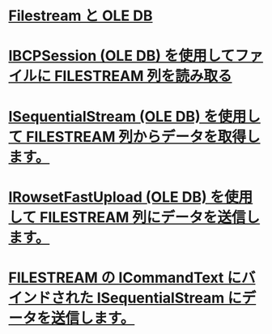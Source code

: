 # [Filestream と OLE DB](filestream-and-ole-db.md)
# [IBCPSession (OLE DB) を使用してファイルに FILESTREAM 列を読み取る](read-a-filestream-column-to-file-using-ibcpsession-ole-db.md)
# [ISequentialStream (OLE DB) を使用して FILESTREAM 列からデータを取得します。](retrieve-data-from-a-filestream-column-using-isequentialstream-ole-db.md)
# [IRowsetFastUpload (OLE DB) を使用して FILESTREAM 列にデータを送信します。](send-data-to-a-filestream-column-using-irowsetfastupload-ole-db.md)
# [FILESTREAM の ICommandText にバインドされた ISequentialStream にデータを送信します。](send-data-to-filestream-isequentialstream-bound-to-icommandtext.md)
